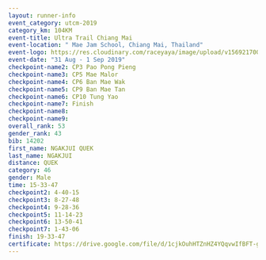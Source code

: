 ```yaml
---
layout: runner-info 
event_category: utcm-2019 
category_km: 104KM 
event-title: Ultra Trail Chiang Mai 
event-location: " Mae Jam School, Chiang Mai, Thailand" 
event-logo: https://res.cloudinary.com/raceyaya/image/upload/v1569217001/logo/ultra-trail-chiangmai_ay7efp.jpg 
event-date: "31 Aug - 1 Sep 2019" 
checkpoint-name2: CP3 Pao Pong Pieng 
checkpoint-name3: CP5 Mae Malor 
checkpoint-name4: CP6 Ban Mae Wak  
checkpoint-name5: CP9 Ban Mae Tan 
checkpoint-name6: CP10 Tung Yao 
checkpoint-name7: Finish 
checkpoint-name8: 
checkpoint-name9: 
overall_rank: 53
gender_rank: 43
bib: 14202
first_name: NGAKJUI QUEK
last_name: NGAKJUI
distance: QUEK
category: 46
gender: Male
time: 15-33-47
checkpoint2: 4-40-15
checkpoint3: 8-27-48
checkpoint4: 9-28-36
checkpoint5: 11-14-23
checkpoint6: 13-50-41
checkpoint7: 1-43-06
finish: 19-33-47
certificate: https://drive.google.com/file/d/1cjkOuhHTZnHZ4YQqvwIfBFT-gxGjiiVQ/view?usp=sharing
---
```

